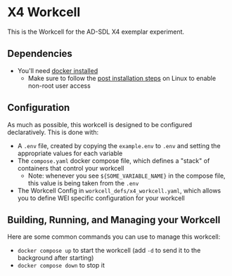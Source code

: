 # X4 Workcell

This is the Workcell for the AD-SDL X4 exemplar experiment.

## Dependencies

- You'll need [docker installed](https://docs.docker.com/engine/install/)
    - Make sure to follow the [post installation steps](https://docs.docker.com/engine/install/linux-postinstall/) on Linux to enable non-root user access

## Configuration

As much as possible, this workcell is designed to be configured declaratively. This is done with:

- A `.env` file, created by copying the `example.env` to `.env` and setting the appropriate values for each variable
- The `compose.yaml` docker compose file, which defines a "stack" of containers that control your workcell
    - Note: whenever you see `${SOME_VARIABLE_NAME}` in the compose file, this value is being taken from the `.env`
- The Workcell Config in `workcell_defs/x4_workcell.yaml`, which allows you to define WEI specific configuration for your workcell

## Building, Running, and Managing your Workcell

Here are some common commands you can use to manage this workcell:

- `docker compose up` to start the workcell (add `-d` to send it to the background after starting)
- `docker compose down` to stop it
